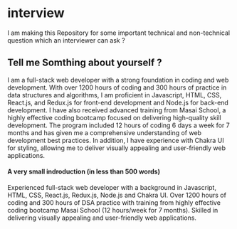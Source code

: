 # interview
I am making this Repository for some important technical and non-technical question which an interviewer can  ask ?


## Tell me Somthing about yourself ?

I am a full-stack web developer with a strong foundation in coding and web development. With over 1200 hours of coding and 300 hours of practice in data structures and algorithms, I am proficient in Javascript, HTML, CSS, React.js, and Redux.js for front-end development and Node.js for back-end development. I have also received advanced training from Masai School, a highly effective coding bootcamp focused on delivering high-quality skill development. The program included 12 hours of coding 6 days a week for 7 months and has given me a comprehensive understanding of web development best practices. In addition, I have experience with Chakra UI for styling, allowing me to deliver visually appealing and user-friendly web applications.

#### A very small indroduction (in less than 500 words)

Experienced full-stack web developer with a background in Javascript, HTML, CSS, React.js, Redux.js, Node.js and Chakra UI. Over 1200 hours of coding and 300 hours of DSA practice with training from highly effective coding bootcamp Masai School (12 hours/week for 7 months). Skilled in delivering visually appealing and user-friendly web applications.


